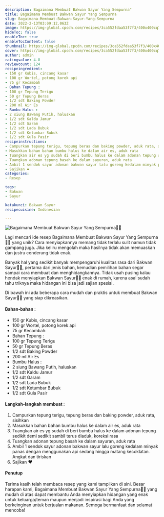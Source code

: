 ```yaml
---
description: Bagaimana Membuat Bakwan Sayur Yang Sempurna"
title: Bagaimana Membuat Bakwan Sayur Yang Sempurna
slug: Bagaimana-Membuat-Bakwan-Sayur-Yang-Sempurna
date: 2022-2-13T03:09:12.063Z
image: https://img-global.cpcdn.com/recipes/3ca552fdaa53f7f3/400x400cq70/photo.jpg
hideToc: false
enableToc: true
enableTocContent: false
thumbnail: https://img-global.cpcdn.com/recipes/3ca552fdaa53f7f3/400x400cq70/photo.jpg
cover: https://img-global.cpcdn.com/recipes/3ca552fdaa53f7f3/400x400cq70/photo.jpg
author: admin
ratingvalue: 4.8
reviewcount: 124
recipeingredient:
- 150 gr Kubis, cincang kasar
- 100 gr Wortel, potong korek api
- 75 gr Kecambah
- Bahan Tepung :
- 100 gr Tepung Terigu
- 50 gr Tepung Beras
- 1/2 sdt Baking Powder
- 200 ml Air Es
- Bumbu Halus :
- 2 siung Bawang Putih, haluskan
- 1/2 sdt Kaldu Jamur
- 1/2 sdt Garam
- 1/2 sdt Lada Bubuk
- 1/2 sdt Ketumbar Bubuk
- 1/2 sdt Gula Pasir
recipeinstructions:
- Campurkan tepung terigu, tepung beras dan baking powder, aduk rata, sisihkan
- Masukkan bahan bahan bumbu halus ke dalam air es, aduk rata
- Tuangkan air es yg sudah di beri bumbu halus ke dalam adonan tepung sedikit demi sedikit sambil terus diaduk, koreksi rasa
- Tuangkan adonan tepung basah ke dalam sayuran, aduk rata
- Ambil 1 sendok sayur adonan bakwan sayur lalu goreng kedalam minyak panas dengan menggunakan api sedang hingga matang kecoklatan. Angkat dan tiriskan
- Sajikan ❤️
categories:
- Resep

tags:
- Bakwan
- Sayur

katakunci: Bakwan Sayur
recipecuisine: Indonesian

---
```


![Bagaimana Membuat Bakwan Sayur Yang Sempurna👩‍🍳](https://img-global.cpcdn.com/recipes/3ca552fdaa53f7f3/400x400cq70/photo.jpg)

Lagi mencari ide resep Bagaimana Membuat Bakwan Sayur Yang Sempurna👩‍🍳 yang unik? Cara menyiapkannya memang tidak terlalu sulit namun tidak gampang juga. Jika keliru mengolah maka hasilnya tidak akan memuaskan dan justru cenderung tidak enak.

Banyak hal yang sedikit banyak mempengaruhi kualitas rasa dari Bakwan Sayur👩‍🍳, pertama dari jenis bahan, kemudian pemilihan bahan segar sampai cara membuat dan menghidangkannya. Tidak usah pusing kalau hendak menyiapkan Bakwan Sayur👩‍🍳 enak di rumah, karena asal sudah tahu triknya maka hidangan ini bisa jadi sajian spesial.

Di bawah ini ada beberapa cara mudah dan praktis untuk membuat Bakwan Sayur👩‍🍳 yang siap dikreasikan.

<!--inarticleads1-->

#### Bahan-bahan :

- 150 gr Kubis, cincang kasar
- 100 gr Wortel, potong korek api
- 75 gr Kecambah
- Bahan Tepung :
- 100 gr Tepung Terigu
- 50 gr Tepung Beras
- 1/2 sdt Baking Powder
- 200 ml Air Es
- Bumbu Halus :
- 2 siung Bawang Putih, haluskan
- 1/2 sdt Kaldu Jamur
- 1/2 sdt Garam
- 1/2 sdt Lada Bubuk
- 1/2 sdt Ketumbar Bubuk
- 1/2 sdt Gula Pasir

<!--inarticleads2-->

#### Langkah-langkah membuat :

1. Campurkan tepung terigu, tepung beras dan baking powder, aduk rata, sisihkan
1. Masukkan bahan bahan bumbu halus ke dalam air es, aduk rata
1. Tuangkan air es yg sudah di beri bumbu halus ke dalam adonan tepung sedikit demi sedikit sambil terus diaduk, koreksi rasa
1. Tuangkan adonan tepung basah ke dalam sayuran, aduk rata
1. Ambil 1 sendok sayur adonan bakwan sayur lalu goreng kedalam minyak panas dengan menggunakan api sedang hingga matang kecoklatan. Angkat dan tiriskan
1. Sajikan ❤️

#### Penutup

Terima kasih telah membaca resep yang kami tampilkan di sini. Besar harapan kami, Bagaimana Membuat Bakwan Sayur Yang Sempurna👩‍🍳 yang mudah di atas dapat membantu Anda menyiapkan hidangan yang enak untuk keluarga/teman maupun menjadi inspirasi bagi Anda yang berkeinginan untuk berjualan makanan. Semoga bermanfaat dan selamat mencoba!